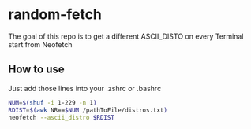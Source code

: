 # random-fetch
The goal of this repo is to get a different ASCII_DISTO on every Terminal start from Neofetch

## How to use
Just add those lines into your .zshrc or .bashrc
```bash
NUM=$(shuf -i 1-229 -n 1)
RDIST=$(awk NR==$NUM /pathToFile/distros.txt)
neofetch --ascii_distro $RDIST
```
